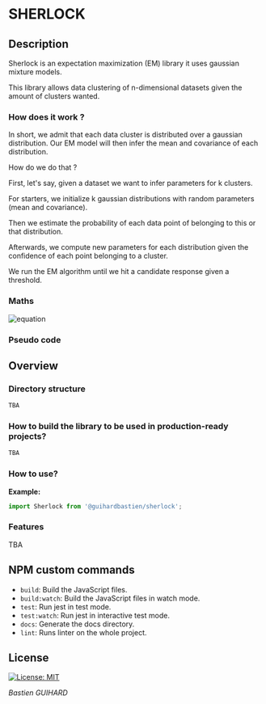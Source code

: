 # SHERLOCK
## Description

Sherlock is an expectation maximization (EM) library it uses gaussian mixture models.

This library allows data clustering of n-dimensional datasets given the amount of clusters wanted.

### How does it work ?

In short, we admit that each data cluster is distributed over a gaussian distribution. 
Our EM model will then infer the mean and covariance of each distribution.

How do we do that ? 

First, let's say, given a dataset we want to infer parameters for k clusters.

For starters, we initialize k gaussian distributions with random parameters (mean and covariance).

Then we estimate the probability of each data point of belonging to this or that distribution.

Afterwards, we compute new parameters for each distribution given the confidence of each point belonging to a cluster.

We run the EM algorithm until we hit a candidate response given a threshold.

### Maths 
![equation](http://www.plantuml.com/plantuml/svg/SoWkIImgoKqioU1AqoZHjDL8Z3VGr3TIq5OeBisDryYpDTICoyzFZCzBpY_MqCWho2pHrFVHr4QML4YApujHACxCGyXpEQJcfO0D1G00)


### Pseudo code 

## Overview
### Directory structure
```bash
TBA
```
### How to build the library to be used in production-ready projects?
```bash
TBA
```
### How to use?
__Example:__

```typescript
import Sherlock from '@guihardbastien/sherlock';

```
### Features
TBA
## NPM custom commands

- `build`: Build the JavaScript files.
- `build:watch`: Build the JavaScript files in watch mode.
- `test`: Run jest in test mode.
- `test:watch`: Run jest in interactive test mode.
- `docs`: Generate the docs directory.
- `lint`: Runs linter on the whole project.

## License

[![License: MIT](https://img.shields.io/badge/License-MIT-yellow.svg)](https://opensource.org/licenses/MIT)

*Bastien GUIHARD*
